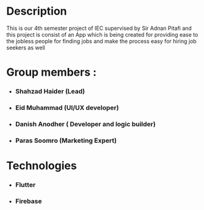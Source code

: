 # Description
This is our 4th semester project of IEC supervised by Sir Adnan Pitafi and this project is consist of an App which is being created for providing ease to the jobless people for finding jobs and make the process easy for hiring job seekers as well

# Group members :
- ### Shahzad Haider (Lead)
- ### Eid Muhammad (UI/UX developer)
- ### Danish Anodher ( Developer and logic builder)
- ### Paras Soomro (Marketing Expert)

# Technologies 
- ### Flutter 
- ### Firebase 
 
